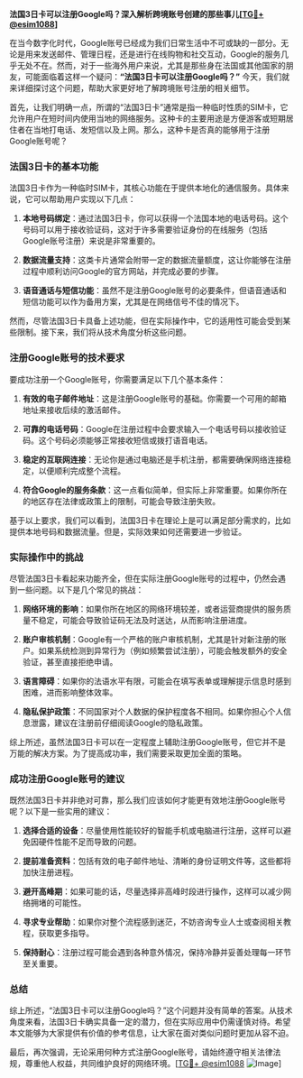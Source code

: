 **法国3日卡可以注册Google吗？深入解析跨境账号创建的那些事儿[[TG💪+ @esim1088](https://t.me/s/esim1088)]**

在当今数字化时代，Google账号已经成为我们日常生活中不可或缺的一部分。无论是用来发送邮件、管理日程，还是进行在线购物和社交互动，Google的服务几乎无处不在。然而，对于一些海外用户来说，尤其是那些身在法国或其他国家的朋友，可能面临着这样一个疑问：**“法国3日卡可以注册Google吗？”** 今天，我们就来详细探讨这个问题，帮助大家更好地了解跨境账号注册的相关细节。

首先，让我们明确一点，所谓的“法国3日卡”通常是指一种临时性质的SIM卡，它允许用户在短时间内使用当地的网络服务。这种卡的主要用途是方便游客或短期居住者在当地打电话、发短信以及上网。那么，这种卡是否真的能够用于注册Google账号呢？

### 法国3日卡的基本功能

法国3日卡作为一种临时SIM卡，其核心功能在于提供本地化的通信服务。具体来说，它可以帮助用户实现以下几点：

1. **本地号码绑定**：通过法国3日卡，你可以获得一个法国本地的电话号码。这个号码可以用于接收验证码，这对于许多需要验证身份的在线服务（包括Google账号注册）来说是非常重要的。
   
2. **数据流量支持**：这类卡片通常会附带一定的数据流量额度，这让你能够在注册过程中顺利访问Google的官方网站，并完成必要的步骤。

3. **语音通话与短信功能**：虽然不是注册Google账号的必要条件，但语音通话和短信功能可以作为备用方案，尤其是在网络信号不佳的情况下。

然而，尽管法国3日卡具备上述功能，但在实际操作中，它的适用性可能会受到某些限制。接下来，我们将从技术角度分析这些问题。

### 注册Google账号的技术要求

要成功注册一个Google账号，你需要满足以下几个基本条件：

1. **有效的电子邮件地址**：这是注册Google账号的基础。你需要一个可用的邮箱地址来接收后续的激活邮件。

2. **可靠的电话号码**：Google在注册过程中会要求输入一个电话号码以接收验证码。这个号码必须能够正常接收短信或拨打语音电话。

3. **稳定的互联网连接**：无论你是通过电脑还是手机注册，都需要确保网络连接稳定，以便顺利完成整个流程。

4. **符合Google的服务条款**：这一点看似简单，但实际上非常重要。如果你所在的地区存在法律或政策上的限制，可能会导致注册失败。

基于以上要求，我们可以看到，法国3日卡在理论上是可以满足部分需求的，比如提供本地号码和数据流量。但是，实际效果如何还需要进一步验证。

### 实际操作中的挑战

尽管法国3日卡看起来功能齐全，但在实际注册Google账号的过程中，仍然会遇到一些问题。以下是几个常见的挑战：

1. **网络环境的影响**：如果你所在地区的网络环境较差，或者运营商提供的服务质量不稳定，可能会导致验证码无法及时送达，从而影响注册进度。

2. **账户审核机制**：Google有一个严格的账户审核机制，尤其是针对新注册的账户。如果系统检测到异常行为（例如频繁尝试注册），可能会触发额外的安全验证，甚至直接拒绝申请。

3. **语言障碍**：如果你的法语水平有限，可能会在填写表单或理解提示信息时感到困难，进而影响整体效率。

4. **隐私保护政策**：不同国家对个人数据的保护程度各不相同。如果你担心个人信息泄露，建议在注册前仔细阅读Google的隐私政策。

综上所述，虽然法国3日卡可以在一定程度上辅助注册Google账号，但它并不是万能的解决方案。为了提高成功率，我们需要采取更加全面的策略。

### 成功注册Google账号的建议

既然法国3日卡并非绝对可靠，那么我们应该如何才能更有效地注册Google账号呢？以下是一些实用的建议：

1. **选择合适的设备**：尽量使用性能较好的智能手机或电脑进行注册，这样可以避免因硬件性能不足而导致的问题。

2. **提前准备资料**：包括有效的电子邮件地址、清晰的身份证明文件等，这些都将加快注册进程。

3. **避开高峰期**：如果可能的话，尽量选择非高峰时段进行操作，这样可以减少网络拥堵的可能性。

4. **寻求专业帮助**：如果你对整个流程感到迷茫，不妨咨询专业人士或查阅相关教程，获取更多指导。

5. **保持耐心**：注册过程可能会遇到各种意外情况，保持冷静并妥善处理每一环节至关重要。

### 总结

综上所述，“法国3日卡可以注册Google吗？”这个问题并没有简单的答案。从技术角度来看，法国3日卡确实具备一定的潜力，但在实际应用中仍需谨慎对待。希望本文能够为大家提供有价值的参考信息，让大家在面对类似问题时更加从容不迫。

最后，再次强调，无论采用何种方式注册Google账号，请始终遵守相关法律法规，尊重他人权益，共同维护良好的网络环境。[[TG💪+ @esim1088](https://t.me/s/esim1088) ![Image](https://i.postimg.cc/4NQfJmqS/Snipaste-2025-05-13-00-14-12.png)]